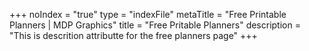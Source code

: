 +++
noIndex = "true"
type = "indexFile"
metaTitle = "Free Printable Planners | MDP Graphics"
title = "Free Pritable Planners"
description = "This is descrition attributte for the free planners page"
+++